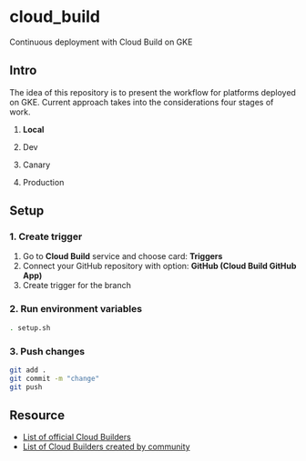 # cloud_build
Continuous deployment with Cloud Build on GKE

## Intro
The idea of this repository is to present the workflow for platforms deployed on GKE.
Current approach takes into the considerations four stages of work.

1. **Local**

1. Dev

1. Canary

1. Production



## Setup

### 1. Create trigger
1.  Go to **Cloud Build** service and choose card: **Triggers**
1. Connect your GitHub repository with option: **GitHub (Cloud Build GitHub App)**
1. Create trigger for the branch

### 2. Run environment variables
```bash
. setup.sh
```

### 3. Push changes
```bash
git add .
git commit -m "change"
git push
```



## Resource
- [List of official Cloud Builders](https://github.com/GoogleCloudPlatform/cloud-builders)
- [List of Cloud Builders created by community](https://github.com/GoogleCloudPlatform/cloud-builders-community)
